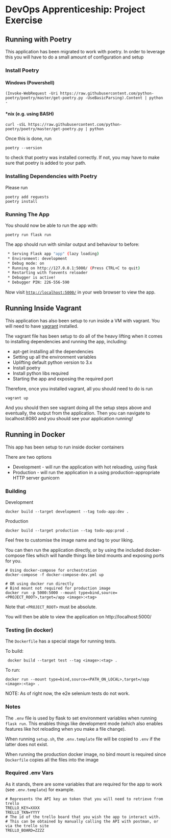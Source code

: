 # DevOps Apprenticeship: Project Exercise

## Running with Poetry
This application has been migrated to work with poetry. In order to leverage this you will have to do a small amount of
configuration and setup

### Install Poetry

#### Windows (Powershell)
    (Invoke-WebRequest -Uri https://raw.githubusercontent.com/python-poetry/poetry/master/get-poetry.py -UseBasicParsing).Content | python -

#### *nix (e.g. using BASH)
    curl -sSL https://raw.githubusercontent.com/python-poetry/poetry/master/get-poetry.py | python
    
Once this is done, run
    
    poetry --version
to check that poetry was installed correctly. If not, you may have to make sure that poetry is added to your path.

### Installing Dependencies with Poetry
Please run

    poetry add requests
    poetry install
    
### Running The App
You should now be able to run the app with:

    poetry run flask run
The app should run with similar output and behaviour to before:
```bash
 * Serving Flask app "app" (lazy loading)
 * Environment: development
 * Debug mode: on
 * Running on http://127.0.0.1:5000/ (Press CTRL+C to quit)
 * Restarting with fsevents reloader
 * Debugger is active!
 * Debugger PIN: 226-556-590
```
Now visit [`http://localhost:5000/`](http://localhost:5000/) in your web browser to view the app.

## Running Inside Vagrant
This application has also been setup to run inside a VM with vagrant. You will need to have [vagrant](https://www.vagrantup.com/)
installed.

The vagrant file has been setup to do all of the heavy lifting when it comes to installing dependencies and running the
app, including:
- apt-get installing all the dependencies
- Setting up all the environment variables
- Uplifting default python version to 3.x
- Install poetry
- Install python libs required
- Starting the app and exposing the required port

Therefore, once you installed vagrant, all you should need to do is run

    vagrant up

And you should then see vagrant doing all the setup steps above and eventually, the output from the application.
Then you can navigate to localhost:8080 and you should see your application running!

## Running in Docker
This app has been setup to run inside docker containers

There are two options
- Development - will run the application with hot reloading, using flask
- Production - will run the application in a using production-appropriate HTTP server gunicorn

### Building
Development
    
    docker build --target development --tag todo-app:dev .
    
Production

    docker build --target production --tag todo-app:prod .
    
Feel free to customise the image name and tag to your liking.

You can then run the application directly, or by using the included docker-compose files which will handle things like 
bind mounts and exposing ports for you.

    # Using docker-compose for orchestration
    docker-compose -f docker-compose-dev.yml up
    
    # OR using docker run directly
    # Bind mount not required for production image
    docker run -p 5000:5000 --mount type=bind,source=<PROJECT_ROOT>,target=/app <image>:<tag>
    
Note that `<PROJECT_ROOT>` must be absolute.

You will then be able to view the application on http://localhost:5000/

### Testing (in docker)
The `Dockerfile` has a special stage for running tests.

To build:
    
     docker build --target test --tag <image>:<tag> .
To run:

    docker run --mount type=bind,source=<PATH_ON_LOCAL>,target=/app <image>:<tag> .
    
NOTE: As of right now, the e2e selenium tests do not work.

### Notes

The `.env` file is used by flask to set environment variables when running `flask run`. This enables things like
development mode (which also enables features like hot reloading when you make a file change).

When running `setup.sh`, the `.env.template` file will be copied to `.env` if the latter does not exist.

When running the production docker image, no bind mount is required since `Dockerfile` copies all the files into the image

### Required .env Vars
As it stands, there are some variables that are required for the app to work (see `.env.template`) for example.
    
    # Represents the API key an token that you will need to retrieve from trello
    TRELLO_KEY=XXXX
    TRELLO_TKN=YYYY
    # The id of the trello board that you wish the app to interact with.
    # This can be obtained by manually calling the API with postman, or via the trello site
    TRELLO_BOARD=ZZZZ